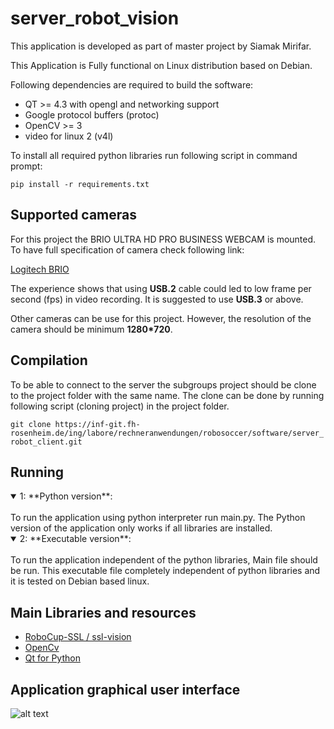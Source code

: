# server_robot_vision

This application is developed as part of master project by Siamak Mirifar.

This Application is Fully functional on Linux distribution based on Debian.

Following dependencies are required to build the software:

 * QT >= 4.3 with opengl and networking support
 * Google protocol buffers (protoc)
 * OpenCV >= 3
 * video for linux 2 (v4l)

To install all required python libraries run following script in command prompt:

`pip install -r requirements.txt`

## Supported cameras

For this project the BRIO ULTRA HD PRO BUSINESS WEBCAM is mounted.
To have full  specification of camera check following link:

[Logitech BRIO](https://www.logitech.com/content/dam/logitech/vc/en_hk/pdf/Brio-Datasheet.pdf)

The experience shows that using **USB.2** cable could led to low frame per second (fps) in video recording. It is suggested to use **USB.3** or above.

Other cameras can be use for this project. However, the resolution of the camera should be minimum **1280*720**.

## Compilation

To be able to connect to the server the subgroups project should be clone to the project folder with the same name. The clone can be done by running following script (cloning project) in the project folder.

`git clone https://inf-git.fh-rosenheim.de/ing/labore/rechneranwendungen/robosoccer/software/server_robot_client.git`

## Running

<details open>
<summary>1: **Python version**:</summary>
<br>
To run the application using python interpreter run main.py. The Python version of the application only works if all libraries are installed.
</details>

<details open>
<summary>2: **Executable version**:</summary>
<br>
To run the application independent of the python libraries, Main file should be run. This executable file completely independent of python libraries and it is tested on Debian based linux.
</details>


## Main Libraries and resources

 - [RoboCup-SSL / ssl-vision](https://github.com/RoboCup-SSL/ssl-vision)
 - [OpenCv](https://opencv.org)
 - [Qt for Python](https://www.qt.io/qt-for-python)

## Application graphical user interface

![alt text](https://inf-git.fh-rosenheim.de/ing/labore/rechneranwendungen/robosoccer/software/server_robot_vision/-/blob/main/ImageSample/t1.jpg?raw=true)
